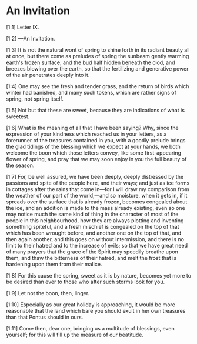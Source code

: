 # An Invitation

[1:1] Letter IX.

[1:2] —An Invitation.

[1:3] It is not the natural wont of spring to shine forth in its radiant beauty all at once, but there come as preludes of spring the sunbeam gently warming earth's frozen surface, and the bud half hidden beneath the clod, and breezes blowing over the earth, so that the fertilizing and generative power of the air penetrates deeply into it.

[1:4] One may see the fresh and tender grass, and the return of birds which winter had banished, and many such tokens, which are rather signs of spring, not spring itself.

[1:5] Not but that these are sweet, because they are indications of what is sweetest.

[1:6] What is the meaning of all that I have been saying? Why, since the expression of your kindness which reached us in your letters, as a forerunner of the treasures contained in you, with a goodly prelude brings the glad tidings of the blessing which we expect at your hands, we both welcome the boon which those letters convey, like some first-appearing flower of spring, and pray that we may soon enjoy in you the full beauty of the season.

[1:7] For, be well assured, we have been deeply, deeply distressed by the passions and spite of the people here, and their ways; and just as ice forms in cottages after the rains that come in—for I will draw my comparison from the weather of our part of the world,—and so moisture, when it gets in, if it spreads over the surface that is already frozen, becomes congealed about the ice, and an addition is made to the mass already existing, even so one may notice much the same kind of thing in the character of most of the people in this neighbourhood, how they are always plotting and inventing something spiteful, and a fresh mischief is congealed on the top of that which has been wrought before, and another one on the top of that, and then again another, and this goes on without intermission, and there is no limit to their hatred and to the increase of evils; so that we have great need of many prayers that the grace of the Spirit may speedily breathe upon them, and thaw the bitterness of their hatred, and melt the frost that is hardening upon them from their malice.

[1:8] For this cause the spring, sweet as it is by nature, becomes yet more to be desired than ever to those who after such storms look for you.

[1:9] Let not the boon, then, linger.

[1:10] Especially as our great holiday is approaching, it would be more reasonable that the land which bare you should exult in her own treasures than that Pontus should in ours.

[1:11] Come then, dear one, bringing us a multitude of blessings, even yourself; for this will fill up the measure of our beatitude.

